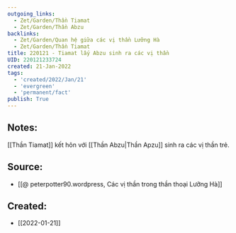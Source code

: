 ```yaml
---
outgoing_links:
  - Zet/Garden/Thần Tiamat
  - Zet/Garden/Thần Abzu
backlinks:
  - Zet/Garden/Quan hệ giữa các vị thần Lưỡng Hà
  - Zet/Garden/Thần Tiamat
title: 220121 - Tiamat lấy Abzu sinh ra các vị thần
UID: 220121233724
created: 21-Jan-2022
tags:
  - 'created/2022/Jan/21'
  - 'evergreen'
  - 'permanent/fact'
publish: True
---
```

## Notes:
[[Thần Tiamat]] kết hôn với [[Thần Abzu|Thần Apzu]] sinh ra các vị thần trẻ.

## Source:
- [[@ peterpotter90.wordpress, Các vị thần trong thần thoại Lưỡng Hà]]


## Created:
- [[2022-01-21]]
